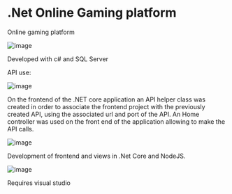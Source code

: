 # .Net Online Gaming platform

Online gaming platform



![image](https://user-images.githubusercontent.com/26171557/187046702-bd9fa284-fc41-40af-b8d3-3768c25a1dbd.png)


Developed with c# and SQL Server

API use:

![image](https://user-images.githubusercontent.com/26171557/187046729-37d9ffe2-e4bd-4500-8e3a-64adc6cd438f.png)

On the frontend of the .NET core application an API helper class was created in order to associate the frontend project with the previously created API, using the associated url and port of the API. An Home controller was used on the front end of the application allowing to make the API calls.
  
![image](https://user-images.githubusercontent.com/26171557/187046844-5a1c6ca7-80fc-420d-a6bf-e780b720bed1.png)
 
 
 
Development of frontend and views in .Net Core and NodeJS.

![image](https://user-images.githubusercontent.com/26171557/187046919-288d93f0-c80e-49b3-8e80-15581ce98a3d.png)

Requires visual studio
